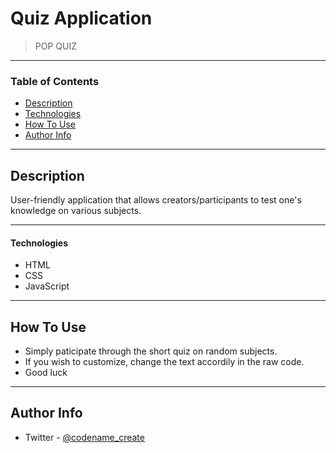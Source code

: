 # Quiz Application

> POP QUIZ 

---

### Table of Contents

- [Description](#description)
- [Technologies](#technologies)
- [How To Use](#how-to-use)
- [Author Info](#author-info)

---

## Description

User-friendly application that allows creators/participants to test one's knowledge on various subjects. 

---

#### Technologies

- HTML
- CSS
- JavaScript

---

## How To Use

- Simply paticipate through the short quiz on random subjects. 
- If you wish to customize, change the text accordily in the raw code. 
- Good luck
---

## Author Info

- Twitter - [@codename_create](https://twitter.com/codename_create)